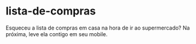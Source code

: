 # lista-de-compras
Esqueceu a lista de compras em casa na hora de ir ao supermercado? Na próxima, leve ela contigo em seu mobile.
